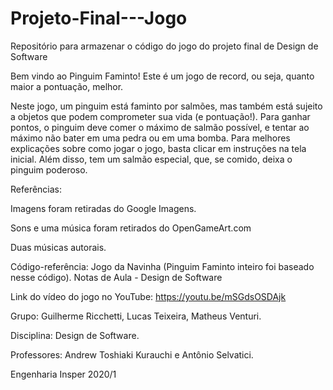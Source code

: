 # Projeto-Final---Jogo
Repositório para armazenar o código do jogo do projeto final de Design de Software

Bem vindo ao Pinguim Faminto! Este é um jogo de record, ou seja, quanto maior a pontuação, melhor. 

Neste jogo, um pinguim está faminto por salmões, mas também está sujeito a objetos que podem comprometer sua vida (e pontuação!). Para ganhar pontos, o pinguim deve comer o máximo de salmão possível, e tentar ao máximo não bater em uma pedra ou em uma bomba. Para melhores explicações sobre como jogar o jogo, basta clicar em instruções na tela inicial. Além disso, tem um salmão especial, que, se comido, deixa o pinguim poderoso.

Referências: 

Imagens foram retiradas do Google Imagens.

Sons e uma música foram retirados do OpenGameArt.com

Duas músicas autorais.

Código-referência: 
Jogo da Navinha (Pinguim Faminto inteiro foi baseado nesse código).
Notas de Aula - Design de Software

Link do vídeo do jogo no YouTube: https://youtu.be/mSGdsOSDAjk


Grupo: Guilherme Ricchetti, Lucas Teixeira, Matheus Venturi.

Disciplina: Design de Software.

Professores: Andrew Toshiaki Kurauchi e Antônio Selvatici.

Engenharia Insper 2020/1